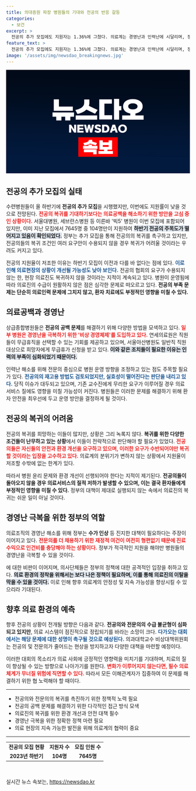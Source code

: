 ```yaml
---
title: 의대증원 파장 병원들의 기대와 전공의 반응 갈등
categories:
  - 보건
excerpt: >
  전공의 추가 모집에도 지원자는 1.36%에 그쳤다. 의료계는 경영난과 인력난에 시달리며, 정부의 해법에도 불구 지원율 개선은 어려울 것으로 보인다. 병원들의 대안 모색이 절실하다. 클릭 유도!
feature_text: >
  전공의 추가 모집에도 지원자는 1.36%에 그쳤다. 의료계는 경영난과 인력난에 시달리며, 정부의 해법에도 불구 지원율 개선은 어려울 것으로 보인다. 병원들의 대안 모색이 절실하다. 클릭 유도!
image: '/assets/img/newsdao_breakingnews.jpg'
---
```


<p><img src="/assets/img/newsdao_breakingnews.jpg" alt="pcversion 속보" /></p>

<h2 data-ke-size="size26">전공의 추가 모집의 실태</h2>

<p data-ke-size="size16">수련병원들이 올 하반기에 <b>전공의 추가 모집</b>을 시행했지만, 이번에도 지원률이 낮을 것으로 전망된다. <b><span style="color: #ee2323;">전공의 복귀를 기대하기보다는 의료공백을 해소하기 위한 방안을 고심 중인 상황이다.</span></b> 서울대병원, 세브란스병원 등 이른바 '빅5' 병원이 이번 모집에 포함되어 있지만, 이미 지난 모집에서 7645명 중 104명만이 지원하여 <b><span style="background-color: #21538527;">하반기 전공의 주목도가 떨어지고 있음이 확인되었다.</span></b> 정부는 추가 모집을 통해 전공의의 복귀를 촉구하고 있지만, 전공의들의 복귀 조건인 여러 요구안이 수용되지 않을 경우 복귀가 어려울 것이라는 우려도 커지고 있다.</p>

<p data-ke-size="size16">전공의 지원율이 저조한 이유는 하반기 모집이 이전과 다를 바 없다는 점에 있다. <b><span style="color: #1a5490;">이로 인해 의료현장의 상황이 개선될 가능성도 낮아 보인다.</span></b> 전공의 협회의 요구가 수용되지 않는 한, 현장 의료진도 복귀하지 않을 것이라는 지적이 계속되고 있다. 병원이 운영됨에 따라 의료진의 수급이 원활하지 않은 점은 심각한 문제로 떠오르고 있다. <b>전공의 부족 문제는 단순히 의료인력 문제에 그치지 않고, 환자 치료에도 부정적인 영향을 미칠 수 있다.</b></p>

<h2 data-ke-size="size26">의료공백과 경영난</h2>

<p data-ke-size="size16">상급종합병원들은 <b>전공의 공백 문제</b>를 해결하기 위해 다양한 방법을 모색하고 있다. <b><span style="color: #ee2323;">일부 병원은 경영난을 극복하기 위한 '비상 경영체제'를 도입하고 있다.</span></b> 연세의료원은 직원들이 무급휴직을 선택할 수 있는 기회를 제공하고 있으며, 서울아산병원도 일반직 직원 대상으로 희망자에게 무급휴가 신청을 받고 있다. <b><span style="background-color: #21538527;">이와 같은 조치들이 필요한 이유는 인력의 부족이 심화되었기 때문이다.</span></b></p>

<p data-ke-size="size16">인력난 해소를 위해 전문의 중심으로 병원 운영 방향을 조정하고 있는 점도 주목할 필요가 있다. <b><span style="color: #1a5490;">전공의의 재고용 방법도 검토되었지만, 실효성이 떨어진다는 판단을 내리고 있다.</span></b> 당직 이슈가 대두되고 있으며, 기존 교수진에게 무리한 요구가 이루어질 경우 의료 서비스 질에도 영향을 미칠 가능성이 커진다. 병원들은 이러한 문제를 해결하기 위해 환자 안전을 최우선에 두고 운영 방안을 결정하게 될 것이다.</p>

<h2 data-ke-size="size26">전공의 복귀의 어려움</h2>

<p data-ke-size="size16">전공의 복귀를 희망하는 이들이 많지만, 상황은 그리 녹록지 않다. <b>복귀를 위한 다양한 조건들이 난무하고 있는 상황</b>에서 이들이 전략적으로 판단해야 할 필요가 있었다. <b><span style="color: #ee2323;">전공의들은 자신들의 안전과 환경 개선을 요구하고 있으며, 이러한 요구가 수반되어야만 복귀할 것이라는 입장을 고수하고 있다.</span></b> 의료계의 분위기가 변하지 않는 상황에서 지원율이 저조할 수밖에 없는 한계가 있다.</p>

<p data-ke-size="size16">따라서 병원 윤리 문제와 환경 개선이 선행되어야 한다는 지적이 제기된다. <b>전공의들이 돌아오지 않을 경우 의료서비스의 질적 저하가 발생할 수 있으며, 이는 결국 환자들에게 부정적인 영향을 미칠 수 있다.</b> 정부의 대책이 제대로 실행되지 않는 속에서 의료진의 복귀는 쉬운 일이 아닐 것이다.</p>

<h2 data-ke-size="size26">경영난 극복을 위한 정부의 역할</h2>

<p data-ke-size="size16">의료조직의 경영난 해소를 위해 정부는 <b>수가 인상</b> 등 진지한 대책이 필요하다는 주장이 이어지고 있다. <b><span style="color: #ee2323;">전문의를 더 채용하기 위한 재정적 여건이 여전히 형편없기 때문에 진료 수익으로 인건비를 충당해야 하는 상황이다.</span></b> 정부가 적극적인 지원을 해야만 병원들의 경영난을 극복할 수 있을 것이다.</p>

<p data-ke-size="size16">에 대한 비판이 이어지며, 의사단체들은 정부의 정책에 대한 공격적인 입장을 취하고 있다. <b><span style="background-color: #21538527;">의료 환경의 정착을 위해서는 보다 나은 정책이 필요하며, 이를 통해 의료진의 이탈을 막을 수 있을 것이다.</span></b> 이로 인해 향후 의료계의 안정성 및 지속 가능성을 향상시킬 수 있으리라 기대된다.</p>

<h2 data-ke-size="size26">향후 의료 환경의 예측</h2>

<p data-ke-size="size16">향후 전공의 상황이 전개될 방향은 다음과 같다. <b>전공의와 전문의의 수급 불균형이 심화되고 있지만</b>, 의료 시스템이 점진적으로 정립되기를 바라는 소망이 크다. <b><span style="color: #1a5490;">다가오는 대회에서는 해당 문제에 대한 성명이 촉구될 것으로 예상된다.</span></b> 의과대학교수 비상대책위원회는 전공의 및 전문의가 줄어드는 현상을 방지하고자 다양한 대책을 마련할 예정이다.</p>

<p data-ke-size="size16">이러한 대회의 목소리가 의료 사회에 긍정적인 영향력을 미치기를 기대하며, 치료의 질이 향상될 수 있는 방향으로 나아가기를 원한다. <b><span style="color: #ee2323;">변화가 이루어지지 않는다면, 필수 의료 체계가 무너질 위험에 직면할 수 있다.</span></b> 따라서 모든 이해관계자가 집중하여 이 문제를 해결하기 위한 협 노력해야 할 때이다.</p>

<hr>

<ul>
<li>전공의와 전문의의 복귀를 촉진하기 위한 정책적 노력 필요</li>
<li>전공의 공백 문제를 해결하기 위한 다각적인 접근 방식 모색</li>
<li>의료진의 복귀를 위한 환경 개선과 안전 대책 필수</li>
<li>경영난 극복을 위한 정확한 정책 마련 필요</li>
<li>의료 현장의 지속 가능한 발전을 위해 의료계의 협력이 중요</li>
</ul>

<hr>

<table>
<tr>
<td style="text-align: center; height: 17px;"><b>전공의 모집 현황</b></td>
<td style="text-align: center; height: 17px;"><b>지원자 수</b></td>
<td style="text-align: center; height: 17px;"><b>모집 인원 수</b></td>
</tr>
<tr>
<td style="text-align: center; height: 17px;"><b>2023년 하반기</b></td>
<td style="text-align: center; height: 17px;"><b>104명</b></td>
<td style="text-align: center; height: 17px;"><b>7645명</b></td>
</tr>
</table>

<p data-ke-size="size16">&nbsp;</p>
실시간 뉴스 속보는, <a href="https://newsdao.kr" rel="dofollow">https://newsdao.kr</a>


